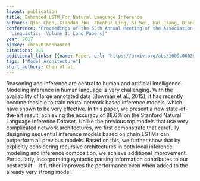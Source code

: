 ```yaml
---
layout: publication
title: Enhanced LSTM For Natural Language Inference
authors: Qian Chen, Xiaodan Zhu, Zhenhua Ling, Si Wei, Hui Jiang, Diana Inkpen
conference: 'Proceedings of the 55th Annual Meeting of the Association for Computational
  Linguistics (Volume 1: Long Papers)'
year: 2017
bibkey: chen2016enhanced
citations: 981
additional_links: [{name: Paper, url: 'https://arxiv.org/abs/1609.06038'}]
tags: ["Model Architecture"]
short_authors: Chen et al.
---
```

Reasoning and inference are central to human and artificial intelligence.
Modeling inference in human language is very challenging. With the availability
of large annotated data (Bowman et al., 2015), it has recently become feasible
to train neural network based inference models, which have shown to be very
effective. In this paper, we present a new state-of-the-art result, achieving
the accuracy of 88.6% on the Stanford Natural Language Inference Dataset.
Unlike the previous top models that use very complicated network architectures,
we first demonstrate that carefully designing sequential inference models based
on chain LSTMs can outperform all previous models. Based on this, we further
show that by explicitly considering recursive architectures in both local
inference modeling and inference composition, we achieve additional
improvement. Particularly, incorporating syntactic parsing information
contributes to our best result---it further improves the performance even when
added to the already very strong model.